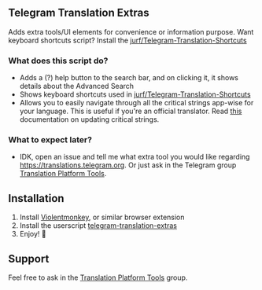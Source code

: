## Telegram Translation Extras
Adds extra tools/UI elements for convenience or information purpose. Want keyboard shortcuts script? Install the [jurf/Telegram-Translation-Shortcuts](https://github.com/jurf/telegram-translation-shortcuts/)

### What does this script do?

- Adds a (?) help button to the search bar, and on clicking it, it shows details about the Advanced Search
- Shows keyboard shortcuts used in [jurf/Telegram-Translation-Shortcuts](https://github.com/jurf/telegram-translation-shortcuts/)
- Allows you to easily navigate through all the critical strings app-wise for your language. This is useful if you're an official translator. Read [this](https://github.com/rondevous/telegram-translation-extras/blob/main/HOWTO-update-critical-strings.md) documentation on updating critical strings.

### What to expect later?

- IDK, open an issue and tell me what extra tool you would like regarding https://translations.telegram.org. Or just ask in the Telegram group [Translation Platform Tools](https://t.me/translationtools).

## Installation

1. Install [Violentmonkey](https://violentmonkey.github.io/get-it/), or similar browser extension
2. Install the userscript [telegram-translation-extras](https://github.com/rondevous/telegram-translation-extra/raw/main/telegram-translation-extra.user.js)
3. Enjoy! :slightly_smiling_face:

## Support

Feel free to ask in the [Translation Platform Tools](https://t.me/translationtools) group.

